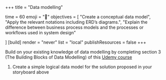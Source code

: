 +++
title = "Data modelling"

time = 60
emoji = "🤖"
objectives = [
    "Create a conceptual data model",
    "Apply the relevant notations including ERD’s diagrams.",
    "Explain the difference between business process models and the processes or workflows used in system design"

]
[build]
  render = "never"
  list = "local"
  publishResources = false
+++

Build on your existing knowledge of data modelling by completing section 3 (The Building Blocks of Data Modelling) of this [Udemy course](https://codeyourfuture.udemy.com/course/mastering-data-modeling-fundamentals/)

1. Create a simple logical data model for the solution proposed in your storyboard above


